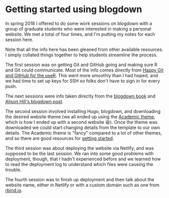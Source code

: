# Getting started using blogdown

In spring 2018 I offered to do some work sessions on blogdown with a group of graduate students who were interested in making a personal website.  We met a total of four times, and I'm putting my notes for each session here.

Note that all the info here has been gleaned from other available resources.  I simply collated things together to help students streamline the process.

The first session was on getting Git and GitHub going and making sure R and Git could communicate.  Most of the info comes directly from [Happy Git and GitHub for the useR](http://happygitwithr.com/).  This went more smoothly than I had hoped, and we had time to set up keys for SSH so folks don't have to sign in for every push.

The next sessions were info taken directly from the [blogdown book](https://bookdown.org/yihui/blogdown/) and [Alison Hill's blogdown post](https://alison.rbind.io/post/up-and-running-with-blogdown/).  

The second session involved installing Hugo, blogdown, and downloading the desired website theme (we all ended up using the [Academic theme](https://github.com/gcushen/hugo-academic), which is how I ended up with a second website :laughing:).  Once the theme was downloaded we could start changing details from the template to our own details.  The Academic theme is "fancy" compared to a lot of other themes, and so there are good resources for [getting started](https://sourcethemes.com/academic/docs/).

The third session was about deploying the website via Netlify, and was supposed to be the last session.  We ran into some good problems with deployment, though, that I hadn't experienced before and we learned how to read the deployment log to understand which files were causing the trouble.

The fourth session was to finish up deployment and then talk about the website name, either in Netlify or with a custom domain such as one from [rbind.io](https://support.rbind.io/about/).


